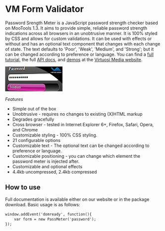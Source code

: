 VM Form Validator
===========

Password Srength Meter is a JavaScript password strength checker based on MooTools 1.3. It aims to provide simple, reliable password strength indications across all browsers in an unobtrusive manner. It is 100% styled by CSS and allows for custom validations. It can be used with effects or without and has an optional text component that changes with each change of state. The text defaults to 'Poor', 'Weak', 'Medium', and 'Strong'; but it can be changed according to preference or language.
You can find a [full tutorial](http://www.virtuosimedia.com/dev/javascript/mootools-plugins/password-strength-meter/password-strength-meter-tutorial), the full [API docs](http://www.virtuosimedia.com/dev/javascript/mootools-plugins/password-strength-meter/password-strength-meter-api-documentation), and [demos](http://www.virtuosimedia.com/dev/javascript/mootools-plugins/password-strength-meter/password-strength-meter-demos) at the [Virtuosi Media website](http://www.virtuosimedia.com/).

![Screenshot](https://github.com/VirtuosiMedia/Password-Strength-Meter/raw/master/password-strength-checker.png)

*Features*

* Simple out of the box
* Unobtrusive - requires no changes to existing (X)HTML markup
* Degrades gracefully
* Cross browser - tested in Internet Explorer 6+, Firefox, Safari, Opera, and Chrome
* Customizable styling - 100% CSS styling.
* 21 configurable options 
* Customizable text - The optional text can be changed according to preference or language.
* Customizable positioning - you can change which element the password meter is injected after.
* Customizable and optional effects
* 4.4kb uncompressed, 2.4kb compressed

How to use
----------

Full documentation is available either on our website or in the package download. Basic usage is as follows:

	window.addEvent('domready', function(){
		var form = new PassMeter('password');
	});
